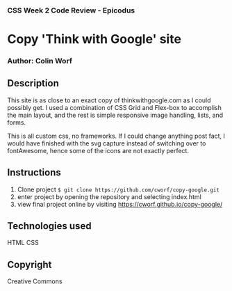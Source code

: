 
### CSS Week 2 Code Review - Epicodus

# Copy 'Think with Google' site

### Author: Colin Worf

## Description

This site is as close to an exact copy of thinkwithgoogle.com as I could possibly get. I used a combination of CSS Grid and Flex-box to accomplish the main layout, and the rest is simple responsive image handling, lists, and forms. 

This is all custom css, no frameworks. If I could change anything post fact, I would have finished with the svg capture instead of switching over to fontAwesome, hence some of the icons are not exactly perfect.

## Instructions

1. Clone project ```$ git clone https://github.com/cworf/copy-google.git ```
2. enter project by opening the repository and selecting index.html
3. view final project online by visiting https://cworf.github.io/copy-google/

## Technologies used

HTML
CSS

## Copyright

Creative Commons
